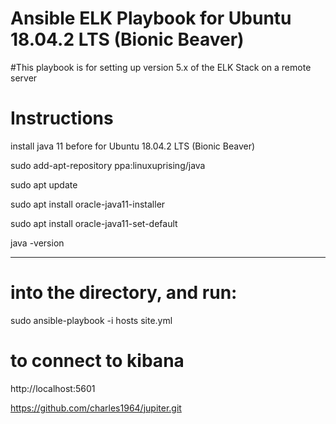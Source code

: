 # Ansible ELK Playbook for Ubuntu 18.04.2 LTS (Bionic Beaver)
#This playbook is for setting up version 5.x of the ELK Stack on a remote server 
# Instructions

install java 11 before for Ubuntu 18.04.2 LTS (Bionic Beaver)

sudo add-apt-repository ppa:linuxuprising/java

sudo apt update

sudo apt install oracle-java11-installer

sudo apt install oracle-java11-set-default

java -version

----------------------------------------

# into the directory, and run:

sudo ansible-playbook -i hosts site.yml


# to connect to kibana

 http://localhost:5601

https://github.com/charles1964/jupiter.git
